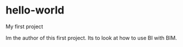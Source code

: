 # hello-world
My first project

Im the author of this first project. Its to look at how to use BI with BIM.
